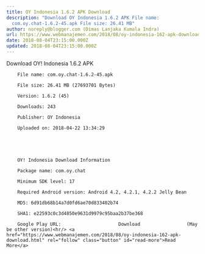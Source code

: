 ```yaml
---
title: OY Indonesia 1.6.2 APK Download
description: "Download OY Indonesia 1.6.2 APK File name:
  com.oy.chat-1.6.2-45.apk File size: 26.41 MB"
author: noreply@blogger.com (Dimas Lanjaka Kumala Indra)
url: https://www.webmanajemen.com/2018/08/oy-indonesia-162-apk-download.html
date: 2018-08-04T23:15:00.000Z
updated: 2018-08-04T23:15:00.000Z
---
```


Download OY! Indonesia 1.6.2 APK     
    
        File name: com.oy.chat-1.6.2-45.apk     
    
        File size: 26.41 MB (27693701 Bytes)     
    
        Version: 1.6.2 (45)     
    
        Downloads: 243     
    
        Publisher: OY Indonesia    
    
        Uploaded on: 2018-04-22 13:34:29     


    

    
        OY! Indonesia Download Information     
    
        Package name: com.oy.chat     
    
        Minimum SDK level: 17     
    
        Required Android version: Android 4.2, 4.2.1, 4.2.2 Jelly Bean     
    
        MD5: 6d91db68b14a7d0fd6ae70d833402b74     
    
        SHA1: e22593c0c3d4850e9631d9979c95baa2b37be368     
    
        Google Play URL:                     Download                 (May be other version)<hr/> <a href="https://www.webmanajemen.com/2018/08/oy-indonesia-162-apk-download.html" rel="follow" class="button" id="read-more">Read More</a>